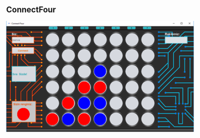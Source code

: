 ## ConnectFour

<p><img src="https://github.com/merveozdemir/ConnectFour/blob/master/ConnectFour.png" alt="Application" /></p>
